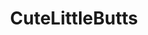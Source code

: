 ---
title: CuteLittleButts
crosslinks:
- WholesomePorn
- NSFW_favorites
- KatyaClover
- SeeThroughLeggings
- HelpMeFind
- altgonewild
- powerrangers
- GirlswithGlasses
- onhertoes
- wwwtw
- NSFWfashion
- NaomiWoods
- FauxBait
- thighhighs
- anal
- ChangingRooms
- hotamputees
- ass
- SideLips
---